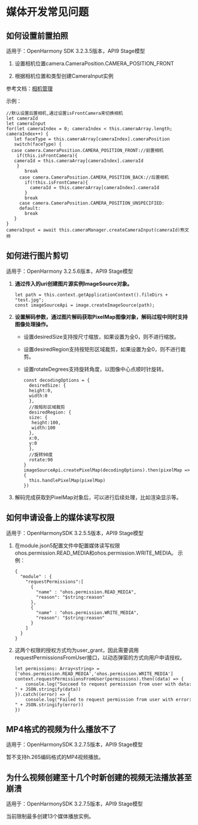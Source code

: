 # 媒体开发常见问题

## 如何设置前置拍照

适用于：OpenHarmony SDK 3.2.3.5版本，API9 Stage模型

1. 设置相机位置camera.CameraPosition.CAMERA_POSITION_FRONT

2. 根据相机位置和类型创建CameraInput实例

参考文档：[相机管理](../reference/apis/js-apis-camera.md#%E7%9B%B8%E6%9C%BA%E7%AE%A1%E7%90%86)

示例：

```
//默认设置后置相机,通过设置isFrontCamera来切换相机
let cameraId
let cameraInput
for(let cameraIndex = 0; cameraIndex < this.cameraArray.length; cameraIndex++) {
   let faceType = this.cameraArray[cameraIndex].cameraPosition
   switch(faceType) {
  case camera.CameraPosition.CAMERA_POSITION_FRONT://前置相机
    if(this.isFrontCamera){
   cameraId = this.cameraArray[cameraIndex].cameraId
    }
	   break
	 case camera.CameraPosition.CAMERA_POSITION_BACK://后置相机
	   if(!this.isFrontCamera){
		 cameraId = this.cameraArray[cameraIndex].cameraId
	   }
	   break
	 case camera.CameraPosition.CAMERA_POSITION_UNSPECIFIED:
	 default:
	   break
   }
}
cameraInput = await this.cameraManager.createCameraInput(cameraId)熊文帅
```

## 如何进行图片剪切

适用于：OpenHarmony 3.2.5.6版本，API9 Stage模型

1. **通过传入的uri创建图片源实例ImageSource对象。**
     
   ```
   let path = this.context.getApplicationContext().fileDirs + "test.jpg";
   const imageSourceApi = image.createImageSource(path);
   ```

2. **设置解码参数，通过图片解码获取PixelMap图像对象，解码过程中同时支持图像处理操作。**
   - 设置desiredSize支持按尺寸缩放，如果设置为全0，则不进行缩放。
   - 设置desiredRegion支持按矩形区域裁剪，如果设置为全0，则不进行裁剪。
   - 设置rotateDegrees支持旋转角度，以图像中心点顺时针旋转。
        
      ```
      const decodingOptions = {
        desiredSize: {
        height:0,
        width:0
        },
        //按矩形区域裁剪
        desiredRegion: {
        size: {
         height:100,
         width:100
        },
        x:0,
        y:0
        },
        //旋转90度
        rotate:90
      }
      imageSourceApi.createPixelMap(decodingOptions).then(pixelMap => {
        this.handlePixelMap(pixelMap)
      })
      ```

3. 解码完成获取到PixelMap对象后，可以进行后续处理，比如渲染显示等。

## 如何申请设备上的媒体读写权限

适用于：OpenHarmonySDK 3.2.5.5版本，API9 Stage模型

1. 在module.json5配置文件中配置媒体读写权限ohos.permission.READ_MEDIA和ohos.permission.WRITE_MEDIA。
   示例：

     
   ```
   {
     "module" : {
       "requestPermissions":[
         {
           "name" : "ohos.permission.READ_MEDIA",
           "reason": "$string:reason"
         },
         {
           "name" : "ohos.permission.WRITE_MEDIA",
           "reason": "$string:reason"
         }
       ]
     }
   }
   ```

2. 这两个权限的授权方式均为user_grant，因此需要调用requestPermissionsFromUser接口，以动态弹窗的方式向用户申请授权。
     
   ```
   let permissions: Array<string> = ['ohos.permission.READ_MEDIA','ohos.permission.WRITE_MEDIA']
   context.requestPermissionsFromUser(permissions).then((data) => {
       console.log("Succeed to request permission from user with data: " + JSON.stringify(data))
   }).catch((error) => {
       console.log("Failed to request permission from user with error: " + JSON.stringify(error))
   })
   ```

## MP4格式的视频为什么播放不了

适用于：OpenHarmonySDK 3.2.7.5版本，API9 Stage模型

暂不支持h.265编码格式的MP4视频播放。


## 为什么视频创建至十几个时新创建的视频无法播放甚至崩溃

适用于：OpenHarmonySDK 3.2.7.5版本，API9 Stage模型

当前限制最多创建13个媒体播放实例。

<!--no_check-->